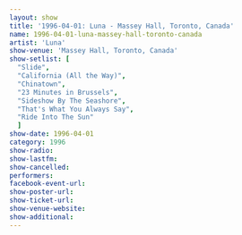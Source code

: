 ```yaml
---
layout: show
title: '1996-04-01: Luna - Massey Hall, Toronto, Canada'
name: 1996-04-01-luna-massey-hall-toronto-canada
artist: 'Luna'
show-venue: 'Massey Hall, Toronto, Canada'
show-setlist: [
  "Slide",
  "California (All the Way)",
  "Chinatown",
  "23 Minutes in Brussels",
  "Sideshow By The Seashore",
  "That's What You Always Say",
  "Ride Into The Sun"
  ]
show-date: 1996-04-01
category: 1996
show-radio: 
show-lastfm: 
show-cancelled: 
performers: 
facebook-event-url: 
show-poster-url: 
show-ticket-url: 
show-venue-website: 
show-additional: 
---
```


